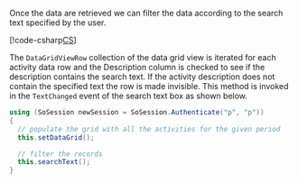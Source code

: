 <!-- markdownlint-disable-file MD041 -->
Once the data are retrieved we can filter the data according to the search text specified by the user.

[!code-csharp[CS](../itunes-searchtext.cs)]

The `DataGridViewRow` collection of the data grid view is iterated for each activity data row and the Description column is checked to see if the description contains the search text. If the activity description does not contain the specified text the row is made invisible. This method is invoked in the `TextChanged` event of the search text box as shown below.

```csharp
using (SoSession newSession = SoSession.Authenticate("p", "p"))
{
  // populate the grid with all the activities for the given period
  this.setDataGrid();

  // filter the records
  this.searchText();
}
```
